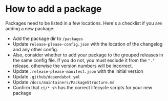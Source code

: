# How to add a package

Packages need to be listed in a few locations. Here's a checklist if you are adding a new package:

- Add the package dir to `/packages`
- Update `release-please-config.json` with the location of the changelog and any other config.
- Also, consider whether to add your package to the grouped releases in the same config file. If you do not, you must exclude it from the `"."` release, otherwise the version numbers will be incorrect.
- Update `.release-please-manifest.json` with the initial version
- Update `.github/dependabot.yml`
- Update `/docs/maintainers/PackageStructure.md`
- Confirm that `ci/*.sh` has the correct lifecycle scripts for your new package

